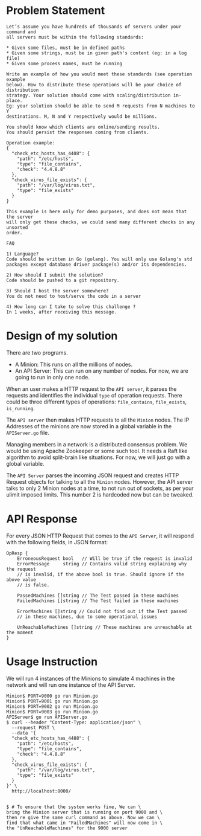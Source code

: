# Problem Statement
```
Let’s assume you have hundreds of thousands of servers under your command and
all servers must be within the following standards:

* Given some files, must be in defined paths
* Given some strings, must be in given path's content (eg: in a log file)
* Given some process names, must be running

Write an example of how you would meet these standards (see operation example
below). How to distribute these operations will be your choice of distribution
strategy. Your solution should come with scaling/distribution in-place.
Eg: your solution should be able to send M requests from N machines to Y
destinations. M, N and Y respectively would be millions.

You should know which clients are online/sending results.
You should persist the responses coming from clients.

Operation example:
{
  "check_etc_hosts_has_4488": {
    "path": "/etc/hosts",
    "type": "file_contains",
    "check": "4.4.8.8"
  },
  "check_virus_file_exists": {
    "path": "/var/log/virus.txt",
    "type": "file_exists"
  }
}

This example is here only for demo purposes, and does not mean that the server
will only get these checks, we could send many different checks in any unsorted
order.

FAQ 

1) Language? 
Code should be written in Go (golang). You will only use Golang's std packages except database driver package(s) and/or its dependencies.

2) How should I submit the solution?
Code should be pushed to a git repository.

3) Should I host the server somewhere?
You do not need to host/serve the code in a server

4) How long can I take to solve this challenge ?
In 1 weeks, after receiving this message.
```

# Design of my solution
There are two programs.

* A Minion: This runs on all the millions of nodes.
* An API Server: This can run on any number of nodes. For now, we are going to run in only one node.

When an user makes a HTTP request to the `API server`, it parses the requests and identifies the individual `type` of operation requests. There could be three different types of operations: `file_contains`, `file_exists`, `is_running`.

The `API server` then makes HTTP requests to all the `Minion` nodes.  The IP Addresses of the minions are now stored in a global variable in the `APIServer.go` file. 

Managing members in a network is a distributed consensus problem. We would be using Apache Zookeeper or some such tool. It needs a Raft like algorithm to avoid split-brain like situations. For now, we will just go with a global variable.

The `API Server` parses the incoming JSON request and creates HTTP Request objects for talking to all the `Minion` nodes. However, the API server talks to only 2 Minion nodes at a time, to not run out of sockets, as per your ulimit imposed limits. This number 2 is hardcoded now but can be tweaked.

# API Response
For every JSON HTTP Request that comes to the `API Server`, it will respond with the following fields, in JSON format:
```
OpResp {
	ErroneousRequest bool   // Will be true if the request is invalid
	ErrorMessage     string // Contains valid string explaining why the request
	// is invalid, if the above bool is true. Should ignore if the above value
	// is false.

	PassedMachines []string // The Test passed in these machines
	FailedMachines []string // The Test failed in these machines

	ErrorMachines []string // Could not find out if the Test passed
	// in these machines, due to some operational issues

	UnReachableMachines []string // These machines are unreachable at the moment
}
```

# Usage Instruction
We will run 4 instances of the Minions to simulate 4 machines in the network and will run one instance of the API Server.
```
Minion$ PORT=9000 go run Minion.go
Minion$ PORT=9001 go run Minion.go
Minion$ PORT=9002 go run Minion.go
Minion$ PORT=9003 go run Minion.go
APIServer$ go run APIServer.go
$ curl --header "Content-Type: application/json" \
  --request POST \
  --data '{
  "check_etc_hosts_has_4488": {
    "path": "/etc/hosts",
    "type": "file_contains",
    "check": "4.4.8.8"
  },
  "check_virus_file_exists": {
    "path": "/var/log/virus.txt",
    "type": "file_exists"
  }
}' \
  http://localhost:8000/


$ # To ensure that the system works fine, We can \
bring the Minion server that is running on port 9000 and \
then re give the same curl command as above. Now we can \
find that what came in "FailedMachines" will now come in \
the "UnReachableMachines" for the 9000 server
```
